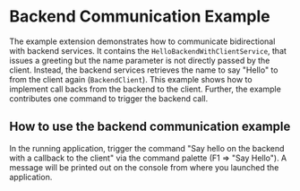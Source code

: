 # Backend Communication Example

The example extension demonstrates how to communicate bidirectional with backend services. 
It contains the `HelloBackendWithClientService`, that issues a greeting but the name parameter is not directly passed by the client. Instead, the backend services retrieves the name to say "Hello" to from the client again (`BackendClient`). This example shows how to implement call backs from the backend to the client.
Further, the example contributes one command to trigger the backend call.

## How to use the backend communication example

In the running application, trigger the command "Say hello on the backend with a callback to the client" via the command palette (F1 => "Say Hello"). A message will be printed out on the console from where you launched the application.
